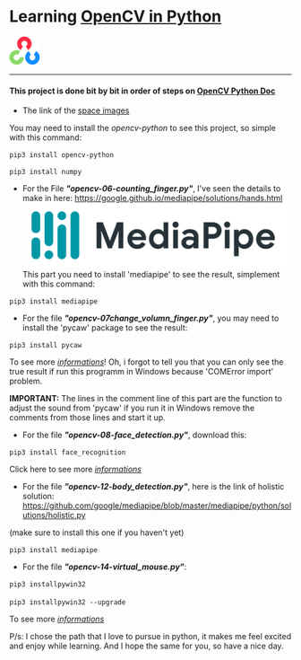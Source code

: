 # Learning [OpenCV in Python](https://docs.opencv.org/4.x/d6/d00/tutorial_py_root.html)

[![alt text](images/opencv-logo-small.png)](https://docs.opencv.org/4.x/d6/d00/tutorial_py_root.html)

-----------------------------------------------------------------------------------------------

#### This project is done bit by bit in order of steps on [OpenCV Python Doc](https://docs.opencv.org/4.x/d6/d00/tutorial_py_root.html)


- The link of the [space images](https://norma-2d.itch.io/space-backgrounds-pack)




You may need to install the _*opencv-python*_ to see this project, so simple with this command:
```
pip3 install opencv-python
```
```
pip3 install numpy
```





- For the File **_"opencv-06-counting_finger.py"_**, I've seen the details to make in here:
https://google.github.io/mediapipe/solutions/hands.html
[![alt text](images/mediapipe_logo.svg)](https://google.github.io/mediapipe/solutions/hands.html)
This part you need to install 'mediapipe' to see the result, simplement with this command:
```
pip3 install mediapipe
```




- For the file **_"opencv-07change_volumn_finger.py"_**, you may need to install the 'pycaw' package to see the result:
```
pip3 install pycaw
```

To see more [_informations_](https://github.com/AndreMiras/pycaw)!
Oh, i forgot to tell you that you can only see the true result if run this programm in Windows because 'COMError import' problem.

**IMPORTANT:**
The lines in the comment line of this part are the function to adjust the sound from 'pycaw' if you run it in Windows remove the comments from those lines and start it up.






- For the file **_"opencv-08-face_detection.py"_**, download this:
```
pip3 install face_recognition
```

Click here to see more [_informations_](https://github.com/ageitgey/face_recognition)





- For the file **_"opencv-12-body_detection.py"_**, here is the link of holistic solution:
https://github.com/google/mediapipe/blob/master/mediapipe/python/solutions/holistic.py

(make sure to install this one if you haven't yet)
```
pip3 install mediapipe
```




- For the file **_"opencv-14-virtual_mouse.py"_**:
```
pip3 installpywin32

pip3 installpywin32 --upgrade
```

To see more [_informations_](https://github.com/mhammond/pywin32/releases)






P/s: I chose the path that I love to pursue in python, it makes me feel excited and enjoy while learning.
And I hope the same for you, so have a nice day.



